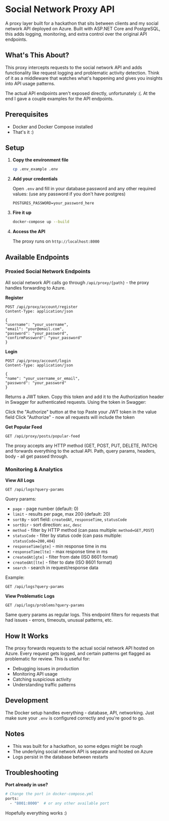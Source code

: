 # Social Network Proxy API

A proxy layer built for a hackathon that sits between clients and my social network API deployed on Azure. Built with ASP.NET Core and PostgreSQL, this adds logging, monitoring, and extra control over the original API endpoints.

## What's This About?

This proxy intercepts requests to the social network API and adds functionality like request logging and problematic activity detection. Think of it as a middleware that watches what's happening and gives you insights into API usage patterns.

The actual API endpoints aren't exposed directly, unfortunately :(. At the end I gave a couple examples for the API endpoints.

## Prerequisites

- Docker and Docker Compose installed
- That's it :)

## Setup

1. **Copy the environment file**

   ```bash
   cp .env_example .env
   ```

2. **Add your credentials**

   Open `.env` and fill in your database password and any other required values: (use any password if you don't have postgres)

   ```
   POSTGRES_PASSWORD=your_password_here
   ```

3. **Fire it up**

   ```bash
   docker-compose up --build
   ```

4. **Access the API**

   The proxy runs on `http://localhost:8000`

## Available Endpoints

### Proxied Social Network Endpoints

All social network API calls go through `/api/proxy/{path}` - the proxy handles forwarding to Azure.

**Register**

```http
POST /api/proxy/account/register
Content-Type: application/json

{
"username": "your_username",
"email": "your@email.com",
"password": "your_password",
"confirmPassword": "your_password"
}
```

**Login**

```http
POST /api/proxy/account/login
Content-Type: application/json

{
"name": "your_username_or_email",
"password": "your_password"
}
```

Returns a JWT token. Copy this token and add it to the Authorization header in Swagger for authenticated requests.
Using the token in Swagger:

Click the "Authorize" button at the top
Paste your JWT token in the value field
Click "Authorize" - now all requests will include the token

**Get Popular Feed**

```http
GET /api/proxy/posts/popular-feed
```

The proxy accepts any HTTP method (GET, POST, PUT, DELETE, PATCH) and forwards everything to the actual API. Path, query params, headers, body - all get passed through.

### Monitoring & Analytics

**View All Logs**

```http
GET /api/logs?query-params
```

Query params:

- `page` - page number (default: 0)
- `limit` - results per page, max 200 (default: 20)
- `sortBy` - sort field: `createdAt`, `responseTime`, `statusCode`
- `sortDir` - sort direction: `asc`, `desc`
- `method` - filter by HTTP method (can pass multiple: `method=GET,POST`)
- `statusCode` - filter by status code (can pass multiple: `statusCode=200,404`)
- `responseTime[gte]` - min response time in ms
- `responseTime[lte]` - max response time in ms
- `createdAt[gte]` - filter from date (ISO 8601 format)
- `createdAt[lte]` - filter to date (ISO 8601 format)
- `search` - search in request/response data

Example:

```http
GET /api/logs?query-params
```

**View Problematic Logs**

```http
GET /api/logs/problems?query-params
```

Same query params as regular logs. This endpoint filters for requests that had issues - errors, timeouts, unusual patterns, etc.

## How It Works

The proxy forwards requests to the actual social network API hosted on Azure. Every request gets logged, and certain patterns get flagged as problematic for review. This is useful for:

- Debugging issues in production
- Monitoring API usage
- Catching suspicious activity
- Understanding traffic patterns

## Development

The Docker setup handles everything - database, API, networking. Just make sure your `.env` is configured correctly and you're good to go.

## Notes

- This was built for a hackathon, so some edges might be rough
- The underlying social network API is separate and hosted on Azure
- Logs persist in the database between restarts

## Troubleshooting

**Port already in use?**

```bash
# Change the port in docker-compose.yml
ports:
  - "8001:8000"  # or any other available port
```

Hopefully everything works :)
